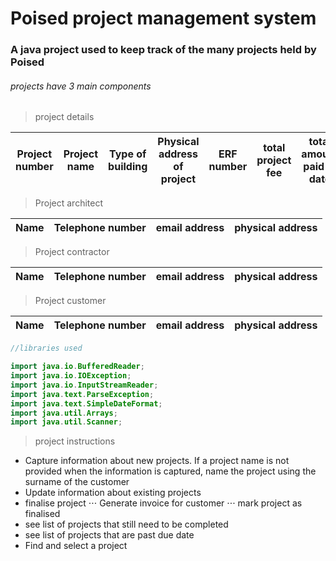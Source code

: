 # Poised project management system


### A java project used to keep track of the many projects held by Poised

###### projects have 3 main components

> project details

| Project number        | Project name           | Type of building  | Physical address of project        | ERF number           | total project fee  | total amount paid to date  | Project deadline  |
| ------------- |-------------| -----| ------------- |-------------| -----| -----| -----|


> Project architect

| Name        | Telephone number           | email address  | physical address        |
| ------------- |-------------| -----| ------------- |


> Project contractor

| Name        | Telephone number           | email address  | physical address        |
| ------------- |-------------| -----| ------------- |


> Project customer

| Name        | Telephone number           | email address  | physical address        |
| ------------- |-------------| -----| ------------- |


```java
//libraries used

import java.io.BufferedReader;
import java.io.IOException;
import java.io.InputStreamReader;
import java.text.ParseException;
import java.text.SimpleDateFormat;
import java.util.Arrays;
import java.util.Scanner;
```

> project instructions


- Capture information about new projects. If a project name is not provided when the information is captured, name the project using the surname of the customer
- Update information about existing projects
- finalise project
⋅⋅⋅ Generate invoice for customer
⋅⋅⋅ mark project as finalised
- see list of projects that still need to be completed
- see list of projects that are past due date
- Find and select a project

